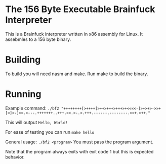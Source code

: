 # The 156 Byte Executable Brainfuck Interpreter

This is a Brainfuck interpreter written in x86 assembly for Linux. It assebmles to a 156 byte binary.

# Building

To build you will need nasm and make. Run make to build the binary.

# Running

Example command: 
`./bf2 "++++++++[>++++[>++>+++>+++>+<<<<-]>+>+>->>+[<]<-]>>.>---.+++++++..+++.>>.<-.<.+++.------.--------.>>+.>++."`

This will output
`Hello, World!`

For ease of testing you can run 
`make hello`

General usage:
`./bf2 <program>`
You must pass the program argument.

Note that the program always exits with exit code 1 but this is expected behavior.
